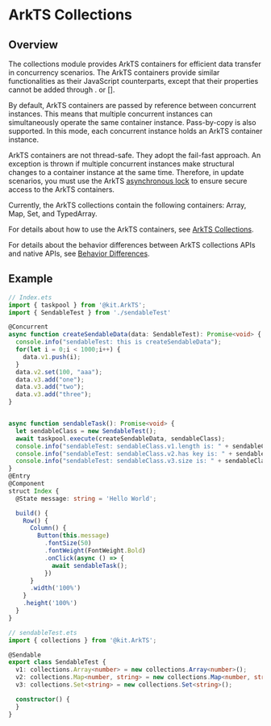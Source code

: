 # ArkTS Collections

## Overview

The collections module provides ArkTS containers for efficient data transfer in concurrency scenarios. The ArkTS containers provide similar functionalities as their JavaScript counterparts, except that their properties cannot be added through . or [].

By default, ArkTS containers are passed by reference between concurrent instances. This means that multiple concurrent instances can simultaneously operate the same container instance. Pass-by-copy is also supported. In this mode, each concurrent instance holds an ArkTS container instance.

ArkTS containers are not thread-safe. They adopt the fail-fast approach. An exception is thrown if multiple concurrent instances make structural changes to a container instance at the same time. Therefore, in update scenarios, you must use the ArkTS [asynchronous lock](arkts-async-lock-introduction.md) to ensure secure access to the ArkTS containers.

Currently, the ArkTS collections contain the following containers: Array, Map, Set, and TypedArray.

For details about how to use the ArkTS containers, see [ArkTS Collections](../reference/apis-arkts/js-apis-arkts-collections.md).

For details about the behavior differences between ArkTS collections APIs and native APIs, see [Behavior Differences](arkts-collections-vs-native-api-comparison.md).

## Example

```ts
// Index.ets
import { taskpool } from '@kit.ArkTS';
import { SendableTest } from './sendableTest'

@Concurrent
async function createSendableData(data: SendableTest): Promise<void> {
  console.info("sendableTest: this is createSendableData");
  for(let i = 0;i < 1000;i++) {
    data.v1.push(i);
  }
  data.v2.set(100, "aaa");
  data.v3.add("one");
  data.v3.add("two");
  data.v3.add("three");
}


async function sendableTask(): Promise<void> {
  let sendableClass = new SendableTest();
  await taskpool.execute(createSendableData, sendableClass);
  console.info("sendableTest: sendableClass.v1.length is: " + sendableClass.v1.length);
  console.info("sendableTest: sendableClass.v2.has key is: " + sendableClass.v2.has(100));
  console.info("sendableTest: sendableClass.v3.size is: " + sendableClass.v3.size);
}
@Entry
@Component
struct Index {
  @State message: string = 'Hello World';

  build() {
    Row() {
      Column() {
        Button(this.message)
          .fontSize(50)
          .fontWeight(FontWeight.Bold)
          .onClick(async () => {
            await sendableTask();
          })
      }
      .width('100%')
    }
    .height('100%')
  }
}
```

```ts
// sendableTest.ets
import { collections } from '@kit.ArkTS';

@Sendable
export class SendableTest {
  v1: collections.Array<number> = new collections.Array<number>();
  v2: collections.Map<number, string> = new collections.Map<number, string>();
  v3: collections.Set<string> = new collections.Set<string>();

  constructor() {
  }
}
```
